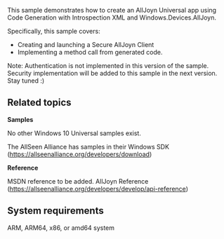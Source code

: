 This sample demonstrates how to create an AllJoyn Universal app using Code Generation with Introspection XML and Windows.Devices.AllJoyn.

Specifically, this sample covers:

-   Creating and launching a Secure AllJoyn Client
-   Implementing a method call from generated code.

Note: Authentication is not implemented in this version of the sample. Security implementation will be added to this sample in the next version. Stay tuned :)

Related topics
--------------

**Samples**

No other Windows 10 Universal samples exist.

The AllSeen Alliance has samples in their Windows SDK (https://allseenalliance.org/developers/download)

**Reference**

MSDN reference to be added.
AllJoyn Reference (https://allseenalliance.org/developers/develop/api-reference)

System requirements
-----------------------------
ARM, ARM64, x86, or amd64 system

